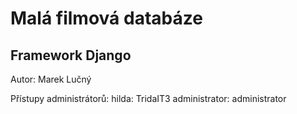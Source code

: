 # Malá filmová databáze
## Framework Django
Autor: Marek Lučný

Přístupy administrátorů:
hilda: TridaIT3
administrator: administrator
